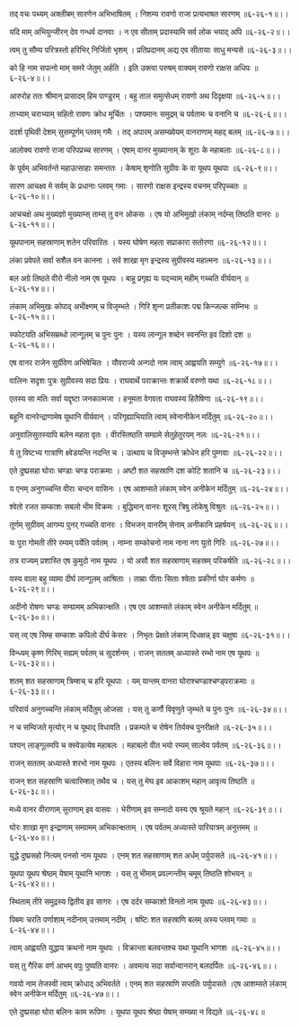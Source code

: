 तद् वचः पथ्यम् अक्लीबम् सारणेन अभिभाषितम् ।
निशम्य रावणो राजा प्रत्यभाषत सारणम् ॥६-२६-१॥।।

यदि माम् अभियुन्जीरन् देव गन्धर्व दानवाः ।
न एव सीताम् प्रदास्यामि सर्व लोक भयाद् अपि ॥६-२६-२॥।।

त्वम् तु सौम्य परित्रस्तो हरिभिर् निर्जितो भृशम् ।
प्रतिप्रदानम् अद्य एव सीतायाः साधु मन्यसे ॥६-२६-३॥।।

को हि नाम सपत्नो माम् समरे जेतुम् अर्हति ।
इति उक्त्वा परुषम् वाक्यम् रावणो राक्षस अधिपः ॥६-२६-४॥।।

आरुरोह ततः श्रीमान् प्रासादम् हिम पाण्डुरम् ।
बहु ताल समुत्सेधम् रावणो अथ दिदृक्षया ॥६-२६-५॥।।

ताभ्याम् चराभ्याम् सहितो रावणः क्रोध मूर्चितः ।
पश्यमानः समुद्रम् च पर्वतामः च वनानि च ॥६-२६-६॥।।

ददर्श पृथिवी देशम् सुसम्पूर्णम् प्लवम् गमैः ।
तद् अपारम् असम्ख्येयम् वानराणाम् महद् बलम् ॥६-२६-७॥।।

आलोक्य रावणो राजा परिपप्रच्च सारणम् ।
एषाम् वानर मुख्यानाम् के शूराः के महाबलाः ॥६-२६-८॥।।

के पूर्वम् अभिवर्तन्ते महाउत्साहाः समन्ततः ।
केषाम् शृणोति सुग्रीवः के वा यूथप यूथपाः ॥६-२६-९॥।।

सारण आचक्ष्व मे सर्वम् के प्रधानाः प्लवम् गमाः ।
सारणो राक्षस इन्द्रस्य वचनम् परिपृच्चतः ॥६-२६-१०॥।।

आचचक्षे अथ मुख्यज्ञो मुख्याम्स् ताम्स् तु वन ओकसः ।
एष यो अभिमुखो लंकाम् नर्दम्स् तिष्ठति वानरः ॥६-२६-११॥।।

यूथपानाम् सहस्राणाम् शतेन परिवारितः ।
यस्य घोषेण महता सप्राकारा सतोरणा ॥६-२६-१२॥।।

लंका प्रवेपते सर्वा सशैल वन कानना ।
सर्व शाखा मृग इन्द्रस्य सुग्रीवस्य महात्मनः ॥६-२६-१३॥।।

बल अग्रे तिष्ठते वीरो नीलो नाम एष यूथपः ।
बाहू प्रगृह्य यः पद्भ्याम् महीम् गच्चति वीर्यवान् ॥६-२६-१४॥।।

लंकाम् अभिमुखः कोपाद् अभीक्ष्णम् च विजृम्भते ।
गिरि शृन्ग प्रतीकाशः पद्म किन्जल्क सम्निभः ॥६-२६-१५॥।।

स्फोटयति अभिसम्रब्धो लान्गूलम् च पुनः पुनः ।
यस्य लान्गूल शब्देन स्वनन्ति इव दिशो दश ॥६-२६-१६॥।।

एष वानर राजेन सुर्ग्रीवेण अभिषेचितः ।
यौवराज्ये अन्गदो नाम त्वाम् आह्वयति सम्युगे ॥६-२६-१७॥।।

वालिनः सदृशः पुत्रः सुग्रीवस्य सदा प्रियः ।
राघवार्थे पराक्रान्तः शक्रार्थे वरुणो यथा ॥६-२६-१८॥।।

एतस्य सा मतिः सर्वा यद्दृष्टा जनकात्मजा ।
हनूमता वेगवता राघवस्य हितैषिणा ॥६-२६-१९॥।।

बहूनि वानरेन्द्राणामेष यूथानि वीर्यवान् ।
परिगृह्याभियाति त्वाम् स्वेनानीकेन मर्दितुम् ॥६-२६-२०॥।।

अनुवालिसुतस्यापि बलेन महता वृतः ।
वीरस्तिष्ठति सम्ग्रामे सेतुहेतुरयम् नलः ॥६-२६-२१॥।।

ये तु विष्टभ्य गात्राणि क्ष्वेडयन्ति नदन्ति च ।
उत्थाय च विजृम्भन्ते क्रोधेन हरि पुम्गवाः ॥६-२६-२२॥।।

एते दुष्प्रसहा घोराः चण्डाः चण्ड पराक्रमाः ।
अष्टौ शत सहस्राणि दश कोटि शतानि च ॥६-२६-२३॥।।

य एनम् अनुगच्चन्ति वीराः चन्दन वासिनः ।
एष आशम्सते लंकाम् स्वेन अनीकेन मर्दितुम् ॥६-२६-२४॥।।

श्वेतो रजत सम्काशः सबलो भीम विक्रमः ।
बुद्धिमान् वानरः शूरस् त्रिषु लोकेषु विश्रुतः ॥६-२६-२५॥।।

तूर्णम् सुग्रीवम् आगम्य पुनर् गच्चति वानरः ।
विभजन् वानरीम् सेनाम् अनीकानि प्रहर्षयन् ॥६-२६-२६॥।।

यः पुरा गोमती तीरे रम्यम् पर्येति पर्वतम् ।
नाम्ना सम्कोचनो नाम नाना नग युतो गिरिः ॥६-२६-२७॥।।

तत्र राज्यम् प्रशास्ति एष कुमुदो नाम यूथपः ।
यो असौ शत सहस्राणाम् सहस्रम् परिकर्षति ॥६-२६-२८॥।।

यस्य वाला बहु व्यामा दीर्घ लान्गूलम् आश्रिताः ।
ताम्राः पीताः सिताः श्वेताः प्रकीर्णा घोर कर्मणः ॥६-२६-२९॥।।

अदीनो रोषणः चण्डः सम्ग्रामम् अभिकान्क्षति ।
एष एव आशम्सते लंकाम् स्वेन अनीकेन मर्दितुम् ॥६-२६-३०॥।।

यस् त्व् एष सिम्ह सम्काशः कपिलो दीर्घ केसरः ।
निभृतः प्रेक्षते लंकाम् दिधक्षन्न् इव चक्षुषा ॥६-२६-३१॥।।

विन्ध्यम् कृष्ण गिरिम् सह्यम् पर्वतम् च सुदर्शनम् ।
राजन् सततम् अध्यास्ते रम्भो नाम एष यूथपः ॥६-२६-३२॥।।

शतम् शत सहस्राणाम् त्रिम्शच् च हरि यूथपाः ।
यम् यान्तम् वानरा घोराश्चण्डाश्चण्ड्पराक्रमाः ॥६-२६-३३॥।।

परिवार्य अनुगच्चन्ति लंकाम् मर्दितुम् ओजसा ।
यस् तु कर्णौ विवृणुते जृम्भते च पुनः पुनः ॥६-२६-३४॥।।

न च सम्विजते मृत्योर् न च यूथाद् विधावति ।
प्रकम्पते च रोषेन तिर्यक्च पुनरीक्षते ॥६-२६-३५॥।।

पश्यन् लाङ्गूलमपि च क्स्वेडत्येष महाबलः ।
महाबलो वीत भयो रम्यम् साल्वेय पर्वतम् ॥६-२६-३६॥।।

राजन् सततम् अध्यास्ते शरभो नाम यूथपः ।
एतस्य बलिनः सर्वे विहारा नाम यूथपाः ॥६-२६-३७॥।।

राजन् शत सहस्राणि चत्वारिम्शत् तथैव च ।
यस् तु मेघ इव आकाशम् महान् आवृत्य तिष्ठति ॥६-२६-३८॥।।

मध्ये वानर वीराणाम् सुराणाम् इव वासवः ।
भेरीणाम् इव सम्नादो यस्य एष श्रूयते महान् ॥६-२६-३९॥।।

घोरः शाखा मृग इन्द्राणाम् सम्ग्रामम् अभिकान्क्षताम् ।
एष पर्वतम् अध्यास्ते पारियात्रम् अनुत्तमम् ॥६-२६-४०॥।।

युद्धे दुष्प्रसहो नित्यम् पनसो नाम यूथपः ।
एनम् शत सहस्राणाम् शत अर्धम् पर्युपासते ॥६-२६-४१॥।।

यूथपा यूथप श्रेष्ठम् येषाम् यूथानि भागशः ।
यस् तु भीमाम् प्रवल्गन्तीम् चमूम् तिष्ठति शोभयन् ॥६-२६-४२॥।।

स्थिताम् तीरे समुद्रस्य द्वितीय इव सागरः ।
एष दर्दर सम्काशो विनतो नाम यूथपः ॥६-२६-४३॥।।

पिबमः चरति पर्णाशाम् नदीनाम् उत्तमाम् नदीम् ।
षष्टिः शत सहस्राणि बलम् अस्य प्लवम् गमाः ॥६-२६-४४॥।।

त्वाम् आह्वयति युद्धाय क्रथनो नाम यूथपः ।
विक्रान्ता बलवन्तश्च यथा यूथानि भागशः ॥६-२६-४५॥।।

यस् तु गैरिक वर्ण आभम् वपुः पुष्यति वानरः ।
अवमत्य सदा सर्वान्वानरान् बलदर्पितः ॥६-२६-४६॥।।

गवयो नाम तेजस्वी त्वाम् क्रोधाद् अभिवर्तते ।
एनम् शत सहस्राणि सप्ततिः पर्युपासते ।एष आशम्सते लंकाम् स्वेन अनीकेन मर्दितुम् ॥६-२६-४७॥।।

एते दुष्प्रसहा घोरा बलिनः काम रूपिणः ।
यूथपा यूथप श्रेष्ठा येषाम् सम्ख्या न विद्यते ॥६-२६-४८॥

